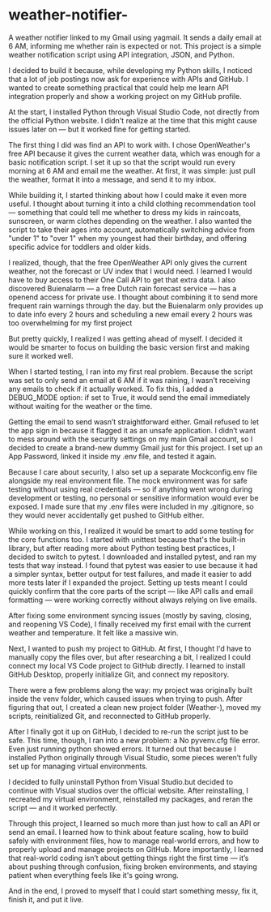 # weather-notifier-
A weather notifier linked to my Gmail using yagmail. It sends a daily email at 6 AM, informing me whether rain is expected or not. This project is a simple weather notification script using API integration, JSON, and Python.

I decided to build it because, while developing my Python skills, I noticed that a lot of job postings now ask for experience with APIs and GitHub. I wanted to create something practical that could help me learn API integration properly and show a working project on my GitHub profile.

At the start, I installed Python through Visual Studio Code, not directly from the official Python website. I didn't realize at the time that this might cause issues later on — but it worked fine for getting started.

The first thing I did was find an API to work with. I chose OpenWeather's free API because it gives the current weather data, which was enough for a basic notification script. I set it up so that the script would run every morning at 6 AM and email me the weather. At first, it was simple: just pull the weather, format it into a message, and send it to my inbox.

While building it, I started thinking about how I could make it even more useful. I thought about turning it into a child clothing recommendation tool — something that could tell me whether to dress my kids in raincoats, sunscreen, or warm clothes depending on the weather. I also wanted the script to take their ages into account, automatically switching advice from "under 1" to "over 1" when my youngest had their birthday, and offering specific advice for toddlers and older kids.

I realized, though, that the free OpenWeather API only gives the current weather, not the forecast or UV index that I would need. I learned I would have to buy access to their One Call API to get that extra data. I also discovered Buienalarm — a free Dutch rain forecast service — has a openend access for private use. I thought about combining it to send more frequent rain warnings through the day. but the Buienalarm only provides up to date info every 2 hours and scheduling a new  email every 2 hours was too overwhelming for my first project 

But pretty quickly, I realized I was getting ahead of myself. I decided it would be smarter to focus on building the basic version first and making sure it worked well.

When I started testing, I ran into my first real problem. Because the script was set to only send an email at 6 AM if it was raining, I wasn’t receiving any emails to check if it actually worked. To fix this, I added a DEBUG_MODE option: if set to True, it would send the email immediately without waiting for the weather or the time.

Getting the email to send wasn’t straightforward either. Gmail refused to let the app sign in because it flagged it as an unsafe application. I didn’t want to mess around with the security settings on my main Gmail account, so I decided to create a brand-new dummy Gmail just for this project. I set up an App Password, linked it inside my .env file, and tested it again.

Because I care about security, I also set up a separate Mockconfig.env file alongside my real environment file. The mock environment was for safe testing without using real credentials — so if anything went wrong during development or testing, no personal or sensitive information would ever be exposed. I made sure that my .env files were included in my .gitignore, so they would never accidentally get pushed to GitHub either.

While working on this, I realized it would be smart to add some testing for the core functions too. I started with unittest because that's the built-in library, but after reading more about Python testing best practices, I decided to switch to pytest. I downloaded and installed pytest, and ran my tests that way instead. I found that pytest was easier to use because it had a simpler syntax, better output for test failures, and made it easier to add more tests later if I expanded the project. Setting up tests meant I could quickly confirm that the core parts of the script — like API calls and email formatting — were working correctly without always relying on live emails.

After fixing some environment syncing issues (mostly by saving, closing, and reopening VS Code), I finally received my first email with the current weather and temperature. It felt like a massive win.

Next, I wanted to push my project to GitHub. At first, I thought I'd have to manually copy the files over, but after researching a bit, I realized I could connect my local VS Code project to GitHub directly. I learned to install GitHub Desktop, properly initialize Git, and connect my repository.

There were a few problems along the way: my project was originally built inside the venv folder, which caused issues when trying to push. After figuring that out, I created a clean new project folder (Weather-), moved my scripts, reinitialized Git, and reconnected to GitHub properly.

After I finally got it up on GitHub, I decided to re-run the script just to be safe. This time, though, I ran into a new problem: a No pyvenv.cfg file error. Even just running python showed errors. It turned out that because I installed Python originally through Visual Studio, some pieces weren’t fully set up for managing virtual environments.

I decided to fully uninstall Python from Visual Studio.but decided to continue with Visual studios over the official website. After reinstalling, I recreated my virtual environment, reinstalled my packages, and reran the script — and it worked perfectly.

Through this project, I learned so much more than just how to call an API or send an email. I learned how to think about feature scaling, how to build safely with environment files, how to manage real-world errors, and how to properly upload and manage projects on GitHub. More importantly, I learned that real-world coding isn’t about getting things right the first time — it’s about pushing through confusion, fixing broken environments, and staying patient when everything feels like it's going wrong.

And in the end, I proved to myself that I could start something messy, fix it, finish it, and put it live.
